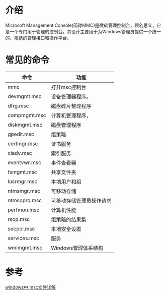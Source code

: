 # 介绍

Microsoft Management Console(简称MMC)是微软管理控制台，顾名思义，它是一个专门用于管理的控制台。其设计主要用于为Windows管理员提供一个统一的、规范的管理接口和操作平台。

# 常见的命令

命令|功能
--|--
mmc|打开msc控制台
devmgmt.msc|设备管理器程序。
dfrg.msc|磁盘碎片整理程序
compmgmt.msc|计算机管理程序，
diskmgmt.msc|磁盘管理程序
gpedit.msc|组策略
certmgr.msc|证书服务 
ciadv.msc|索引服务 
eventvwr.msc|事件查看器 
fsmgmt.msc|共享文件夹 
lusrmgr.msc|本地用户和组 
ntmsmgr.msc|可移动存储 
ntmsoprq.msc|可移动存储管理员操作请求 
perfmon.msc|计算机性能 
rsop.msc|组策略的结果集 
secpol.msc|本地安全设置 
services.msc|服务
wmimgmt.msc|Windows管理体系结构

# 参考
[windows中.msc文件详解](http://www.note4u.info/archives/133)